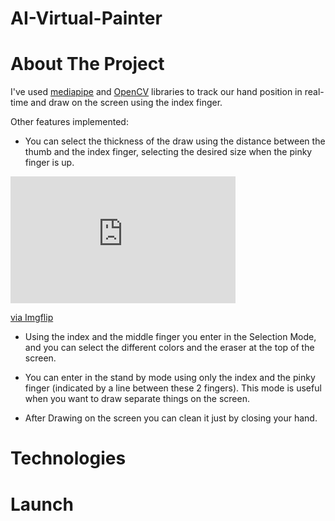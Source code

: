 # AI-Virtual-Painter

# About The Project

I've used [mediapipe](https://google.github.io/mediapipe/) and [OpenCV](https://opencv.org/) libraries to track our hand position in real-time and draw on the screen using the index finger.

Other features implemented:

* You can select the thickness of the draw using the distance between the thumb and the index finger, selecting the desired size when the pinky finger is up.
<div style="width:360px;max-width:100%;"><div style="height:0;padding-bottom:56.39%;position:relative;"><iframe width="360" height="203" style="position:absolute;top:0;left:0;width:100%;height:100%;" frameBorder="0" src="https://imgflip.com/embed/5cpftx"></iframe></div><p><a href="https://imgflip.com/gif/5cpftx">via Imgflip</a></p></div>

* Using the index and the middle finger you enter in the Selection Mode, and you can select the different colors and the eraser at the top of the screen.

* You can enter in the stand by mode using only the index and the pinky finger (indicated by a line between these 2 fingers). This mode is useful when you want to draw separate things on the screen.

* After Drawing on the screen you can clean it just by closing your hand.

# Technologies

# Launch
